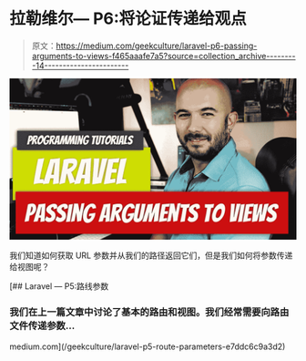 # 拉勒维尔— P6:将论证传递给观点

> 原文：<https://medium.com/geekculture/laravel-p6-passing-arguments-to-views-f465aaafe7a5?source=collection_archive---------14----------------------->

![](img/81c022f69bf1160301cc68cf740c5d8c.png)

我们知道如何获取 URL 参数并从我们的路径返回它们，但是我们如何将参数传递给视图呢？

[](/geekculture/laravel-p5-route-parameters-e7ddc6c9a3d2) [## Laravel — P5:路线参数

### 我们在上一篇文章中讨论了基本的路由和视图。我们经常需要向路由文件传递参数…

medium.com](/geekculture/laravel-p5-route-parameters-e7ddc6c9a3d2)